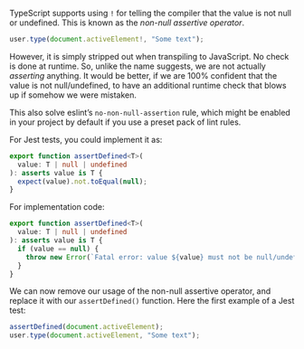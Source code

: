 TypeScript supports using `!` for telling the compiler that the value is not null or undefined. This is known as the _non-null assertive operator_.

```ts
user.type(document.activeElement!, "Some text");
```

However, it is simply stripped out when transpiling to JavaScript. No check is done at runtime. So, unlike the name suggests, we are not actually _asserting_ anything. It would be better, if we are 100% confident that the value is not null/undefined, to have an additional runtime check that blows up if somehow we were mistaken.

This also solve eslint’s `no-non-null-assertion` rule, which might be enabled in your project by default if you use a preset pack of lint rules.

For Jest tests, you could implement it as:

```ts
export function assertDefined<T>(
  value: T | null | undefined
): asserts value is T {
  expect(value).not.toEqual(null);
}
```

For implementation code:

```ts
export function assertDefined<T>(
  value: T | null | undefined
): asserts value is T {
  if (value == null) {
    throw new Error(`Fatal error: value ${value} must not be null/undefined.`);
  }
}
```

We can now remove our usage of the non-null assertive operator, and replace it with our `assertDefined()` function. Here the first example of a Jest test:

```ts
assertDefined(document.activeElement);
user.type(document.activeElement, "Some text");
```
